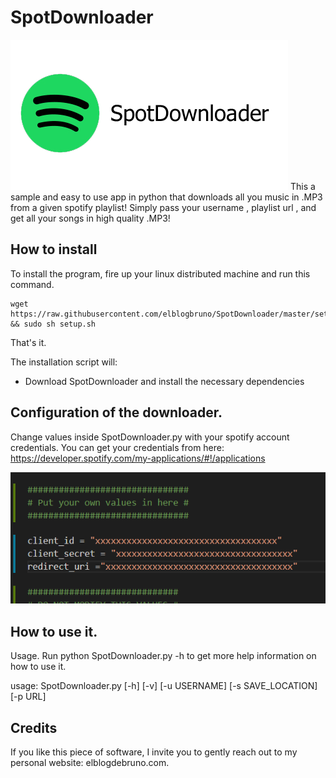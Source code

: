 # SpotDownloader
![alt text](https://raw.githubusercontent.com/elblogbruno/SpotDownloader/master/SpotifyLogo.png)
This a sample and easy to use app in python that downloads all you music in .MP3 from a given spotify playlist!
Simply pass your username , playlist url , and get all your songs in high quality .MP3!

## How to install
To install the program, fire up your linux distributed machine and run this command.

```
wget https://raw.githubusercontent.com/elblogbruno/SpotDownloader/master/setup.sh && sudo sh setup.sh
```
That's it.

The installation script will:
- Download SpotDownloader and install the necessary dependencies

## Configuration of the downloader. 
Change values inside SpotDownloader.py with your spotify account credentials. You can get your credentials from here:
https://developer.spotify.com/my-applications/#!/applications

![alt text](https://raw.githubusercontent.com/elblogbruno/SpotDownloader/master/CredentialImage.png)

## How to use it.
Usage. Run python SpotDownloader.py -h to get more help information on how to use it.

usage: SpotDownloader.py [-h] [-v] [-u USERNAME] [-s SAVE_LOCATION] [-p URL]

## Credits
If you like this piece of software, I invite you to gently reach out to my personal website: elblogdebruno.com.
